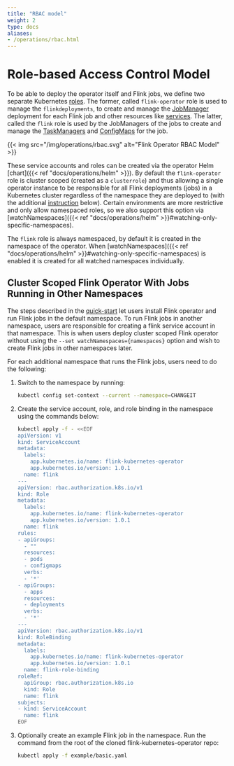 ```yaml
---
title: "RBAC model"
weight: 2
type: docs
aliases:
- /operations/rbac.html
---
```

<!--
Licensed to the Apache Software Foundation (ASF) under one
or more contributor license agreements.  See the NOTICE file
distributed with this work for additional information
regarding copyright ownership.  The ASF licenses this file
to you under the Apache License, Version 2.0 (the
"License"); you may not use this file except in compliance
with the License.  You may obtain a copy of the License at

  http://www.apache.org/licenses/LICENSE-2.0

Unless required by applicable law or agreed to in writing,
software distributed under the License is distributed on an
"AS IS" BASIS, WITHOUT WARRANTIES OR CONDITIONS OF ANY
KIND, either express or implied.  See the License for the
specific language governing permissions and limitations
under the License.
-->

# Role-based Access Control Model

To be able to deploy the operator itself and Flink jobs, we define two separate Kubernetes
[roles](https://kubernetes.io/docs/reference/access-authn-authz/rbac/#role-and-clusterrole).
The former, called `flink-operator` role is used to manage the `flinkdeployments`, to create and manage the
[JobManager](https://nightlies.apache.org/flink/flink-docs-master/docs/concepts/flink-architecture/#jobmanager) deployment
for each Flink job and other resources like [services](https://kubernetes.io/docs/concepts/services-networking/service/).
The latter, called the `flink` role is used by the JobManagers of the jobs to create and manage the
[TaskManagers](https://nightlies.apache.org/flink/flink-docs-master/docs/concepts/flink-architecture/#taskmanagers) and
[ConfigMaps](https://kubernetes.io/docs/concepts/configuration/configmap/) for the job.

{{< img src="/img/operations/rbac.svg" alt="Flink Operator RBAC Model" >}}

These service accounts and roles can be created via the operator Helm [chart]({{< ref "docs/operations/helm" >}}).
By default the `flink-operator` role is cluster scoped (created as a `clusterrole`) and thus allowing a single operator
instance to be responsible for all Flink deployments (jobs) in a Kubernetes cluster regardless of the namespace they are
deployed to (with the additional [instruction](https://nightlies.apache.org/flink/flink-kubernetes-operator-docs-release-0.1/docs/operations/rbac/#cluster-scoped-flink-operator-with-jobs-running-in-other-namespaces) below). Certain environments are more restrictive and only allow namespaced roles, so we also support this option
via [watchNamespaces]({{< ref "docs/operations/helm" >}}#watching-only-specific-namespaces).

The `flink` role is always namespaced, by default it is created in the namespace of the operator. When
[watchNamespaces]({{< ref "docs/operations/helm" >}}#watching-only-specific-namespaces) is enabled it is created for all
watched namespaces individually.

## Cluster Scoped Flink Operator With Jobs Running in Other Namespaces
The steps described in the [quick-start](https://nightlies.apache.org/flink/flink-kubernetes-operator-docs-release-0.1/docs/try-flink-kubernetes-operator/quick-start/#deploying-the-operator) let users install Flink operator and run Flink jobs in the default namespace. To run Flink jobs in another namespace, users are responsible for creating a flink service account in that namespace. This is when users deploy cluster scoped Flink operator without using the `--set watchNamespaces={namespaces}` option and wish to create Flink jobs in other namespaces later.

For each additional namespace that runs the Flink jobs, users need to do the following:
1. Switch to the namespace by running:
    ```sh
    kubectl config set-context --current --namespace=CHANGEIT
    ```
2. Create the service account, role, and role binding in the namespace using the commands below:
    ``` sh
    kubectl apply -f - <<EOF
    apiVersion: v1
    kind: ServiceAccount
    metadata:
      labels:
        app.kubernetes.io/name: flink-kubernetes-operator
        app.kubernetes.io/version: 1.0.1
      name: flink
    ---
    apiVersion: rbac.authorization.k8s.io/v1
    kind: Role
    metadata:
      labels:
        app.kubernetes.io/name: flink-kubernetes-operator
        app.kubernetes.io/version: 1.0.1
      name: flink
    rules:
    - apiGroups:
      - ""
      resources:
      - pods
      - configmaps
      verbs:
      - '*'
    - apiGroups:
      - apps
      resources:
      - deployments
      verbs:
      - '*'
    ---
    apiVersion: rbac.authorization.k8s.io/v1
    kind: RoleBinding
    metadata:
      labels:
        app.kubernetes.io/name: flink-kubernetes-operator
        app.kubernetes.io/version: 1.0.1
      name: flink-role-binding
    roleRef:
      apiGroup: rbac.authorization.k8s.io
      kind: Role
      name: flink
    subjects:
    - kind: ServiceAccount
      name: flink
    EOF
    ```
3. Optionally create an example Flink job in the namespace. Run the command from the root of the cloned flink-kubernetes-operator repo:
    ```sh
    kubectl apply -f example/basic.yaml
    ```

